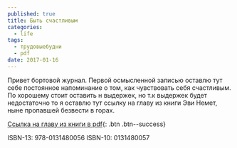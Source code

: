 ```yaml
---
published: true
title: Быть счастливым
categories:
  - life
tags:
  - трудовыебудни
  - pdf
date: 2017-01-16
---
```

Привет бортовой журнал.
Первой осмысленной записью оставлю тут себе постоянное напоминание о том, как чувствовать себя счастливым.
По хорошему стоит оставить н выдержек, но т.к выдержек будет недостаточно то я оставлю тут ссылку на главу из книги Эви Немет, ныне пропавшей безвести в горах.

[Ссылка на главу из книги в pdf](https://docs.google.com/viewer?a=v&pid=sites&srcid=ZGVmYXVsdGRvbWFpbnx3aWtpYWx0d2h5Y29tfGd4Ojc1ZTc3YmYzOGU4MmUwMjc){: .btn .btn--success}


ISBN-13: 978-0131480056
ISBN-10: 0131480057
